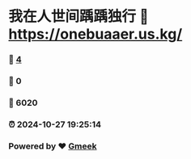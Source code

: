 # 我在人世间踽踽独行 :link: https://onebuaaer.us.kg/ 
### :page_facing_up: [4](https://onebuaaer.us.kg//tag.html) 
### :speech_balloon: 0 
### :hibiscus: 6020 
### :alarm_clock: 2024-10-27 19:25:14 
### Powered by :heart: [Gmeek](https://github.com/Meekdai/Gmeek)
